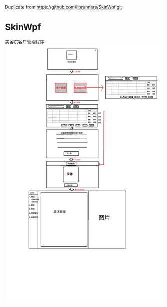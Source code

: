 Duplicate from https://github.com/librunners/SkinWpf.git

# SkinWpf
美容院客户管理程序
![流程图](https://raw.githubusercontent.com/librunners/SkinWpf/master/SkinWpf/Resources/Images/tu.png?token=AITD6SQKPS3STUC4URYKJNK5NCK3E)

